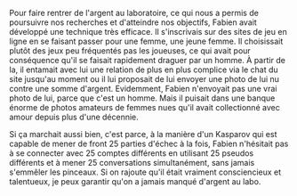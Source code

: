 Pour faire rentrer de l'argent au laboratoire, ce qui nous a permis de poursuivre nos recherches et d'atteindre nos objectifs, Fabien avait développé une technique très efficace. Il s'inscrivais sur des sites de jeu en ligne en se faisant passer pour une femme, une jeune femme. Il choisissait plutôt des jeux peu fréquentés pas les joueuses, ce qui avait pour conséquence qu'il se faisait rapidement draguer par un homme. À partir de la, il entamait avec lui une relation de plus en plus complice via le chat du site jusqu'au moment ou il lui proposait de lui envoyer une photo de lui nu contre une somme d'argent. Evidemment, Fabien n'envoyait pas une vrai photo de lui, parce que c'est un homme. Mais il puisait dans une banque énorme de photos amateurs de femmes nues qu'il avait collectionné avec amour depuis plus d'une décennie.

Si ça marchait aussi bien, c'est parce, à la manière d'un Kasparov qui est capable de mener de front 25 parties d'échec à la fois, Fabien n'hésitait pas à se connecter avec 25 comptes différents en utilisant 25 pseudos différents et à mener 25 conversations simultanément, sans jamais s'emmêler les pinceaux. Si on rajoute qu'il était vraiment consciencieux et talentueux, je peux garantir qu'on a jamais manqué d'argent au labo.
